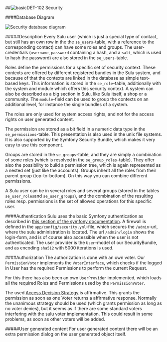 ##![basic](https://raw.github.com/massiveart/sulu-docs/master/system-requirements/images/basic.png)DET-102 Security

####Database Diagram

![Security database diagram](https://raw.github.com/massiveart/sulu-docs/master/detail-specification/images/db/security.png)

#####Description
Every Sulu user (which is just a special type of contact, but still has an own row in the the `se_users`-table, with a reference to the corresponding contact) can have some roles and groups.
The user-credentials (`username`, `password` containing a hash, and a `salt`, which is used to hash the password) are also stored in the `se_users`-table.

Roles define the permissions for a specific set of security context. These contexts are offered by different registered bundles in the Sulu system, and because of that the contexts are linked in the database as simple text-based keys. This information is stored in the `se_role`-table, additionally with the system and module which offers this security context. A system can also be described as a big section in Sulu, like Sulu itself, a shop or a community. The `module`-field can be used to group the contexts on an additional level, for instance the single bundles of a system.

The roles are only used for system access rights, and not for the access rights on user generated content.

The permission are stored as a bit field in a numeric data type in the `se_permissions`-table. This presentation is also used in the unix file systems. It is also supported by the Symfony Security Bundle, which makes it very easy to use this component.

Groups are stored in the `se_groups`-table, and they are simply a combination of some roles (which is resolved in the `se_group_roles`-table). They offer also the possibility to build a permission tree, which is again represented as a nested set (just like the accounts). Groups inherit all the roles from their parent group (top-to-bottom). On this way you can combine different permissions.

A Sulu user can be in several roles and several groups (stored in the tables `se_user_roles`and `se_user_groups`), and the combination of the resulting roles resp. permissions is the set of allowed operations for this specific user. 

####Authentication
Sulu uses the basic Symfony authentication as described in [this section of the symfony documentation](http://symfony.com/doc/current/book/security.html#how-security-works-authentication-and-authorization). A firewall is defined in the `app/config/security.yml`-file, which secures the `/admin`-url, where the sulu administration is located. The url `/admin/login` shows the login-form, and is of course also accessible when the user is not authenticated. The user provider is the `User`-model of our SecurityBundle, and as encoding `sha512` with 5000 iterations is used.

####Authorization
The authorization is done with an own voter. Our `PermissionVoter` implements the `VoterInterface`, which checks if the logged in User has the required Permissions to perform the current Request.

For this there has also been an own `UserProvider` implemented, which loads all the required Roles and Permissions used by the `PermissionVoter`.

The used [Access Decision Strategy](http://symfony.com/doc/current/components/security/authorization.html#access-decision-manager) is affirmative. This grants the permission as soon as one Voter returns a affirmative response. Normally the unanimous strategy should be used (which grants permission as long as no voter denies), but it seems as if there are some standard voters interfering with the sulu voter implementation. This could result in some problems, as soon as other voters will be added.

#####User generated content
For user generated content there will be an extra permission dialog on the user generated object itself. 
